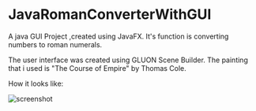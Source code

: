 # JavaRomanConverterWithGUI

A java GUI Project ,created using JavaFX. It's function is converting numbers to roman numerals.

The user interface was created using GLUON Scene Builder. The painting that i used is "The Course of Empire" by Thomas Cole.

How it looks like:


![screenshot](https://user-images.githubusercontent.com/93198361/164944837-c3869bf8-917b-4cc3-8db1-b6534644c3fd.PNG)

